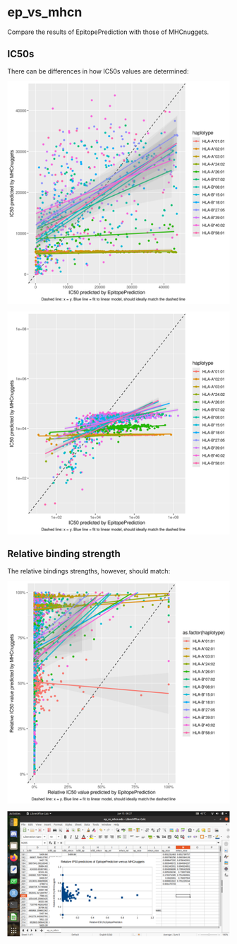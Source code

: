 # ep_vs_mhcn

Compare the results of EpitopePrediction with those of MHCnuggets.

## IC50s 

There can be differences in how IC50s values are determined:

![](ep_vs_mhcn.png)

![](ep_vs_mhcn_log.png)

## Relative binding strength

The relative bindings strengths, however, should match:

![](ep_vs_mhcn_perc.png)

![](ep_vs_mhcn_perc_spreadsheet.png)
